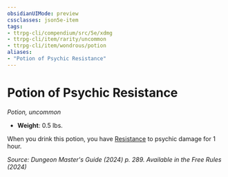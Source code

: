 ```yaml
---
obsidianUIMode: preview
cssclasses: json5e-item
tags:
- ttrpg-cli/compendium/src/5e/xdmg
- ttrpg-cli/item/rarity/uncommon
- ttrpg-cli/item/wondrous/potion
aliases: 
- "Potion of Psychic Resistance"
---
```

# Potion of Psychic Resistance
*Potion, uncommon*  


- **Weight**: 0.5 lbs.

When you drink this potion, you have [Resistance](2-Mechanics/CLI/rules/variant-rules/resistance-xphb.md) to psychic damage for 1 hour.

*Source: Dungeon Master's Guide (2024) p. 289. Available in the Free Rules (2024)*